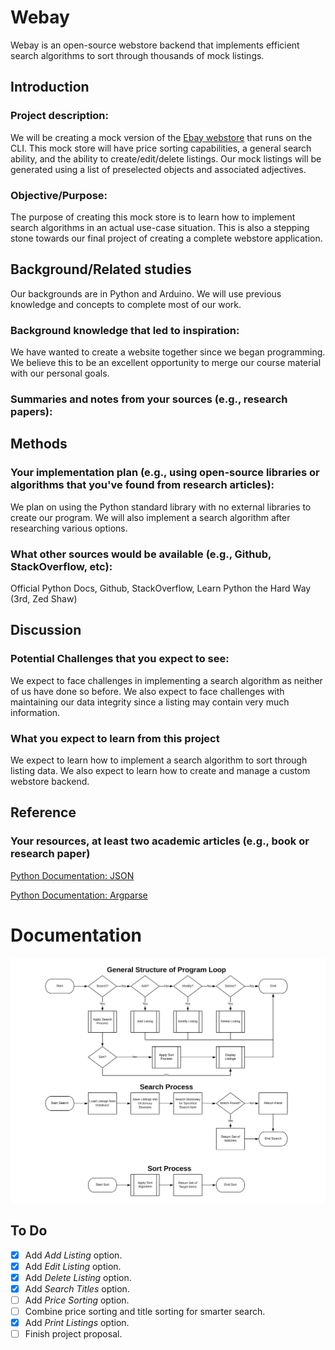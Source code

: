 # Webay

Webay is an open-source webstore backend that implements efficient search algorithms to sort through thousands of mock listings. 

## Introduction

### Project description:

We will be creating a mock version of the [Ebay webstore](https://ebay.com)
that runs on the CLI. This mock store will have price sorting capabilities, a general search ability, and the ability to create/edit/delete listings. Our mock listings will be generated
using a list of preselected objects and associated adjectives.

### Objective/Purpose:

The purpose of creating this mock store is to learn how to implement search algorithms in an actual use-case situation. This is also a stepping stone towards our final project of creating a complete webstore application.
 
## Background/Related studies

Our backgrounds are in Python and Arduino. We will use previous knowledge and concepts to complete
most of our work.

### Background knowledge that led to inspiration:

We have wanted to create a website together since we began programming. 
We believe this to be an excellent opportunity to merge our course material 
with our personal goals. 

### Summaries and notes from your sources (e.g., research papers):



## Methods

### Your implementation plan (e.g., using open-source libraries or algorithms that you've found from research articles):

We plan on using the Python standard library with no external libraries to create our program.
We will also implement a search algorithm after researching various options. 

### What other sources would be available (e.g., Github, StackOverflow, etc):

Official Python Docs, Github, StackOverflow, Learn Python the Hard Way (3rd, Zed Shaw)

## Discussion

### Potential Challenges that you expect to see:

We expect to face challenges in implementing a search algorithm as neither
of us have done so before. We also expect to face challenges with maintaining
our data integrity since a listing may contain very much information. 

### What you expect to learn from this project

We expect to learn how to implement a search algorithm to sort through listing data.
We also expect to learn how to create and manage a custom webstore backend. 

## Reference

### Your resources, at least two academic articles (e.g., book or research paper)

[Python Documentation: JSON](https://docs.python.org/3.7/tutorial/inputoutput.html#reading-and-writing-files)

[Python Documentation: Argparse](https://docs.python.org/3/library/argparse.html)


# Documentation
![General Program Structure](assets/images/program_structure_chart.png)

## To Do

- [x] Add *Add Listing* option.
- [x] Add *Edit Listing* option.
- [x] Add *Delete Listing* option.
- [x] Add *Search Titles* option.
- [ ] Add *Price Sorting* option.
- [ ] Combine price sorting and title sorting for smarter search.
- [x] Add *Print Listings* option.
- [ ] Finish project proposal.
